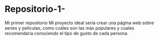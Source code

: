 # Repositorio-1-
Mi primer repositorio 
Mi proyecto ideal sería crear una página web sobre series y películas, como cuáles son las más populares y cuales recomendaría conociendo el tipo de gusto de cada persona.
